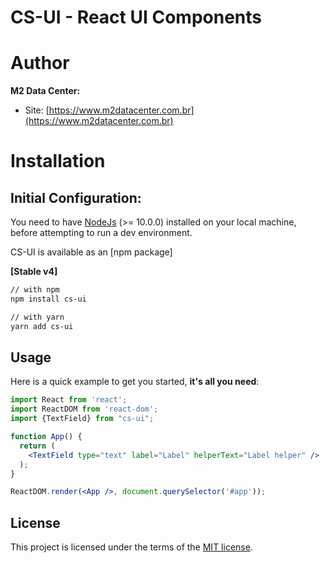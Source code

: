 # CS-UI - React UI Components

# Author

**M2 Data Center:**

- Site: [https://www.m2datacenter.com.br](https://www.m2datacenter.com.br)


# Installation

## Initial Configuration:
You need to have [NodeJs](https://nodejs.org/en/) (>= 10.0.0) installed on your local machine, before attempting to run a dev environment.

CS-UI is available as an [npm package]

**[Stable v4]**
```sh
// with npm
npm install cs-ui

// with yarn
yarn add cs-ui
```

## Usage

Here is a quick example to get you started, **it's all you need**:

```jsx
import React from 'react';
import ReactDOM from 'react-dom';
import {TextField} from "cs-ui";

function App() {
  return (
    <TextField type="text" label="Label" helperText="Label helper" />
  );
}

ReactDOM.render(<App />, document.querySelector('#app'));
```

## License

This project is licensed under the terms of the
[MIT license](/LICENSE).
